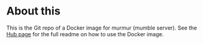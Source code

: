 About this
==========

This is the Git repo of a Docker image for murmur (mumble server). See the [Hub page](https://hub.docker.com/r/jpchateau/murmur/) for the full readme on how to use the Docker image.
